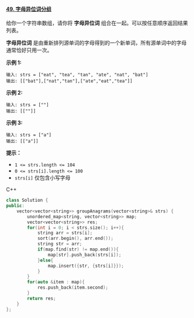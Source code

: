 #### [49. 字母异位词分组](https://leetcode-cn.com/problems/group-anagrams/)

给你一个字符串数组，请你将 **字母异位词** 组合在一起。可以按任意顺序返回结果列表。

**字母异位词** 是由重新排列源单词的字母得到的一个新单词，所有源单词中的字母通常恰好只用一次。

 

**示例 1:**

```
输入: strs = ["eat", "tea", "tan", "ate", "nat", "bat"]
输出: [["bat"],["nat","tan"],["ate","eat","tea"]]
```

**示例 2:**

```
输入: strs = [""]
输出: [[""]]
```

**示例 3:**

```
输入: strs = ["a"]
输出: [["a"]]
```

 

**提示：**

- `1 <= strs.length <= 104`
- `0 <= strs[i].length <= 100`
- `strs[i]` 仅包含小写字母



C++

```c++
class Solution {
public:
    vector<vector<string>> groupAnagrams(vector<string>& strs) {
        unordered_map<string, vector<string>> map;
        vector<vector<string>> res;
        for(int i = 0; i < strs.size(); i++){
            string arr = strs[i];
            sort(arr.begin(), arr.end());
            string str = arr;
            if(map.find(str) != map.end()){
                map[str].push_back(strs[i]);
            }else{
                map.insert({str, {strs[i]}});
            }
        }
        for(auto &item : map){
            res.push_back(item.second);
        }
        return res;
    }
};
```

